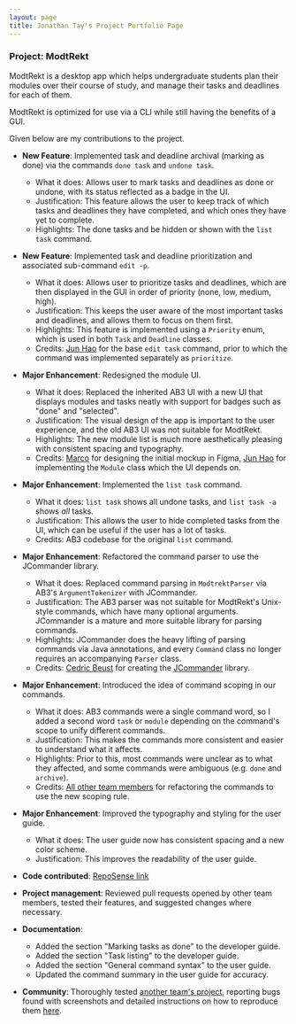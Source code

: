 ```yaml
---
layout: page
title: Jonathan Tay's Project Portfolio Page
---
```


### Project: ModtRekt

ModtRekt is a desktop app which helps undergraduate students plan their modules over their course
of study, and manage their tasks and deadlines for each of them.

ModtRekt is optimized for use via a CLI while still having the benefits of a GUI.

Given below are my contributions to the project.

* **New Feature**: Implemented task and deadline archival (marking as done) via the commands `done task` and `undone task`.
  * What it does: Allows user to mark tasks and deadlines as done or undone, with its status reflected as a badge in the UI.
  * Justification: This feature allows the user to keep track of which tasks and deadlines they have completed, and which ones they have yet to complete.
  * Highlights: The done tasks and be hidden or shown with the `list task` command.

* **New Feature**: Implemented task and deadline prioritization and associated sub-command `edit -p`.
    * What it does: Allows user to prioritize tasks and deadlines, which are then displayed in the GUI in order of priority (none, low, medium, high).
    * Justification: This keeps the user aware of the most important tasks and deadlines, and allows them to focus on them first.
    * Highlights: This feature is implemented using a `Priority` enum, which is used in both `Task` and `Deadline` classes.
    * Credits: [Jun Hao](https://github.com/hojunhao2000) for the base `edit task` command, prior to which the command was implemented separately as `prioritize`.

* **Major Enhancement**: Redesigned the module UI.
  * What it does: Replaced the inherited AB3 UI with a new UI that displays modules and tasks neatly with support for badges such as "done" and "selected".
  * Justification: The visual design of the app is important to the user experience, and the old AB3 UI was not suitable for ModtRekt.
  * Highlights: The new module list is much more aesthetically pleasing with consistent spacing and typography.
  * Credits: [Marco](https://github.com/midnightfeverrr) for designing the initial mockup in Figma, [Jun Hao](https://github.com/HoJunHao2000) for implementing the `Module` class which the UI depends on.

* **Major Enhancement**: Implemented the `list task` command.
  * What it does: `list task` shows all undone tasks, and `list task -a` shows _all_ tasks.
  * Justification: This allows the user to hide completed tasks from the UI, which can be useful if the user has a lot of tasks.
  * Credits: AB3 codebase for the original `list` command.

* **Major Enhancement**: Refactored the command parser to use the JCommander library.
  * What it does: Replaced command parsing in `ModtrektParser` via AB3's `ArgumentTokenizer` with JCommander.
  * Justification: The AB3 parser was not suitable for ModtRekt's Unix-style commands, which have many optional arguments. JCommander is a mature and more suitable library for parsing commands.
  * Highlights: JCommander does the heavy lifting of parsing commands via Java annotations, and every `Command` class no longer requires an accompanying `Parser` class.
  * Credits: [Cedric Beust](https://github.com/cbeust) for creating the [JCommander](https://jcommander.org/) library.

* **Major Enhancement**: Introduced the idea of command scoping in our commands.
  * What it does: AB3 commands were a single command word, so I added a second word `task` or `module` depending on the command's scope to unify different commands.
  * Justification: This makes the commands more consistent and easier to understand what it affects.
  * Highlights: Prior to this, most commands were unclear as to what they affected, and some commands were ambiguous (e.g. `done` and `archive`).
  * Credits: [All other team members](https://github.com/orgs/AY2223S1-CS2103T-W10-4/people) for refactoring the commands to use the new scoping rule.

* **Major Enhancement**: Improved the typography and styling for the user guide.
  * What it does: The user guide now has consistent spacing and a new color scheme.
  * Justification: This improves the readability of the user guide.

* **Code contributed**: [RepoSense link](https://nus-cs2103-ay2223s1.github.io/tp-dashboard/?search=jontmy&breakdown=true&sort=groupTitle&sortWithin=title&timeframe=commit&mergegroup=&groupSelect=groupByRepos&checkedFileTypes=docs~functional-code~test-code~other)

* **Project management**: Reviewed pull requests opened by other team members, tested their features, and suggested changes where necessary.

* **Documentation**:
  * Added the section "Marking tasks as done" to the developer guide.
  * Added the section "Task listing" to the developer guide.
  * Added the section "General command syntax" to the user guide.
  * Updated the command summary in the user guide for accuracy.

* **Community**: Thoroughly tested [another team's project](https://github.com/AY2223S1-CS2103T-T12-2/tp), reporting bugs found with screenshots and detailed instructions on how to reproduce them [here](https://github.com/jontmy/ped/issues).
